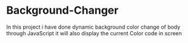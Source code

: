 # Background-Changer
In this project i have done dynamic background color change of body through JavaScript it will also display the current Color code in screen
